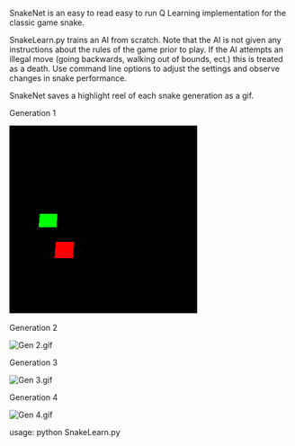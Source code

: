 SnakeNet is an easy to read easy to run Q Learning implementation for the classic game snake.

SnakeLearn.py trains an AI from scratch.  Note that the AI is not given any instructions about the rules of the game prior to play.  If the AI attempts an illegal move (going backwards, walking out of bounds, ect.) this is treated as a death.  Use command line options to adjust the settings and observe changes in snake performance.

SnakeNet saves a highlight reel of each snake generation as a gif.

Generation 1

![Gen 1.gif](Generation1.gif)

Generation 2

![Gen 2.gif](Generation2.gif)

Generation 3

![Gen 3.gif](Generation3.gif)

Generation 4

![Gen 4.gif](Generation4.gif)

usage: python SnakeLearn.py
